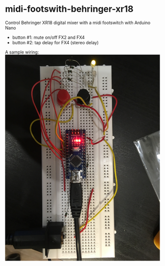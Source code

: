 # midi-footswith-behringer-xr18
Control Behringer XR18 digital mixer with a midi footswitch with Arduino Nano

- button #1: mute on/off FX2 and FX4
- button #2: tap delay for FX4 (stereo delay)


A sample wiring:
![wiring](https://github.com/ipuppyp/midi-footswith-behringer-xr18/blob/master/wiring.jpg?raw=true)
